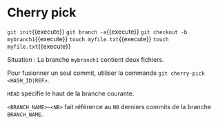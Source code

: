 # Cherry pick

`git init`{{execute}}
`git branch -a`{{execute}}
`git checkout -b mybranch1`{{execute}}
`touch myfile.txt`{{execute}}
`touch myfile.txt`{{execute}}


Situation : La branche `mybranch1` contient deux fichiers.

Pour fusionner un seul commit, utiliser la commande `git cherry-pick <HASH_ID|REF>`.

`HEAD` spécifie le haut de la branche courante.

`<BRANCH_NAME>~<NB>` fait référence au `NB` derniers commits de la branche `BRANCH_NAME`.
